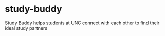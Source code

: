 # study-buddy
Study Buddy helps students at UNC connect with each other to find their ideal study partners
